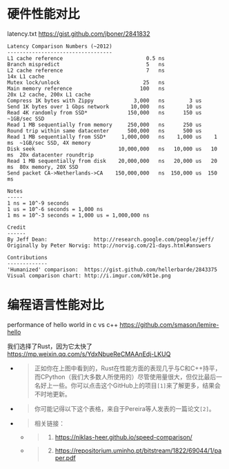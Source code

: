 
# 硬件性能对比

latency.txt https://gist.github.com/jboner/2841832
```console
Latency Comparison Numbers (~2012)
----------------------------------
L1 cache reference                           0.5 ns
Branch mispredict                            5   ns
L2 cache reference                           7   ns                      14x L1 cache
Mutex lock/unlock                           25   ns
Main memory reference                      100   ns                      20x L2 cache, 200x L1 cache
Compress 1K bytes with Zippy             3,000   ns        3 us
Send 1K bytes over 1 Gbps network       10,000   ns       10 us
Read 4K randomly from SSD*             150,000   ns      150 us          ~1GB/sec SSD
Read 1 MB sequentially from memory     250,000   ns      250 us
Round trip within same datacenter      500,000   ns      500 us
Read 1 MB sequentially from SSD*     1,000,000   ns    1,000 us    1 ms  ~1GB/sec SSD, 4X memory
Disk seek                           10,000,000   ns   10,000 us   10 ms  20x datacenter roundtrip
Read 1 MB sequentially from disk    20,000,000   ns   20,000 us   20 ms  80x memory, 20X SSD
Send packet CA->Netherlands->CA    150,000,000   ns  150,000 us  150 ms

Notes
-----
1 ns = 10^-9 seconds
1 us = 10^-6 seconds = 1,000 ns
1 ms = 10^-3 seconds = 1,000 us = 1,000,000 ns

Credit
------
By Jeff Dean:               http://research.google.com/people/jeff/
Originally by Peter Norvig: http://norvig.com/21-days.html#answers

Contributions
-------------
'Humanized' comparison:  https://gist.github.com/hellerbarde/2843375
Visual comparison chart: http://i.imgur.com/k0t1e.png
```

# 编程语言性能对比

performance of hello world in c vs c++ https://github.com/smason/lemire-hello

我们选择了Rust，因为它太快了 https://mp.weixin.qq.com/s/YdxNbueReCMAAnEdj-LKUQ
- > 正如你在上图中看到的，Rust在性能方面的表现几乎与C和C++持平，而CPython（我们大多数人所使用的）尽管使用量很大，但仅比最后一名好上一些。你可以点击这个GitHub上的项目`[1]`来了解更多，结果会不时地更新。
- > 你可能记得以下这个表格，来自于Pereira等人发表的一篇论文`[2]`。
- > 相关链接：
  * > 1. https://niklas-heer.github.io/speed-comparison/
  * > 2. https://repositorium.uminho.pt/bitstream/1822/69044/1/paper.pdf
